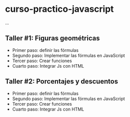 # curso-practico-javascript

...

## Taller #1: Figuras geométricas

- Primer paso: definir las fórmulas
- Segundo paso: Implementar las fórmulas en JavaScript
- Tercer paso: Crear funciones
- Cuarto paso: Integrar Js con HTML

## Taller #2: Porcentajes y descuentos

- Primer paso: definir las fórmulas
- Segundo paso: Implementar las fórmulas en JavaScript
- Tercer paso: Crear funciones
- Cuarto paso: Integrar Js con HTML